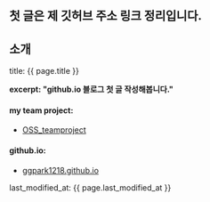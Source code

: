 ## 첫 글은 제 깃허브 주소 링크 정리입니다.

소개
---
title:  {{ page.title }}


**excerpt: "github.io 블로그 첫 글 작성해봅니다."**

#### my team project:
  - [OSS_teamproject](https://github.com/Opensource-Teamproject/OSS_teamproject.git)

#### github.io:
  - [ggpark1218.github.io](https://github.com/ggpark1218/ggpark1218.github.io.git)


last_modified_at: {{ page.last_modified_at }} 

